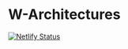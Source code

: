 # W-Architectures

[![Netlify Status](https://api.netlify.com/api/v1/badges/c2c3675e-1189-498a-9d2d-56123c8625ec/deploy-status)](https://app.netlify.com/sites/w-architectures/deploys)